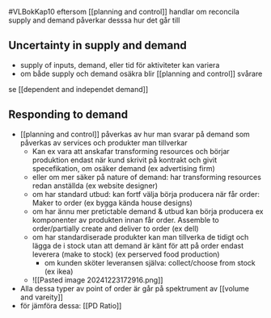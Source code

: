 #VLBokKap10
eftersom [[planning and control]] handlar om reconcila supply and demand påverkar desssa hur det går till

## Uncertainty in supply and demand
- supply of inputs, demand, eller tid för aktiviteter kan variera
- om både supply och demand osäkra blir [[planning and control]] svårare

se [[dependent and independet demand]]

## Responding to demand
- [[planning and control]] påverkas av hur man svarar på demand som påverkas av services och produkter man tillverkar
	- Kan ex vara att anskafar transforming resources och börjar produktion endast när kund skrivit på kontrakt och givit specefikation, om osäker demand (ex advertising firm)
	- eller om mer säker på nature of demand: har transforming resources redan anställda (ex website designer)
	- om har standard utbud: kan fortf välja börja producera när får order: Maker to order (ex bygga kända house designs)
	- om har ännu mer pretictable demand & utbud kan börja producera ex komponenter av produkten innan får order. Assemble to order/partially create and deliver to order (ex dell)
	- om har standardiserade produkter kan man tillverka de tidigt och lägga de i stock utan att demand är känt för att på order endast leverera (make to stock) (ex perserved food production)
		- om kunden sköter leveransen själva: collect/choose from stock (ex ikea)
	- ![[Pasted image 20241223172916.png]]
- Alla dessa typer av point of order är går på spektrument av [[volume and vareity]]
- för jämföra dessa: [[PD Ratio]]